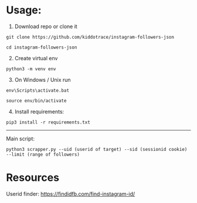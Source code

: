 # Usage:
1. Download repo or clone it

`git clone https://github.com/kiddotrace/instagram-followers-json`

`cd instagram-followers-json`

2. Create virtual env

`python3 -m venv env`

3. On Windows / Unix run

`env\Scripts\activate.bat`


`source env/bin/activate`


4. Install requirements:

`pip3 install -r requirements.txt`

___
Main script:

`python3 scrapper.py --uid (userid of target) --sid (sessionid cookie) --limit (range of followers)`


# Resources

Userid finder: https://findidfb.com/find-instagram-id/

